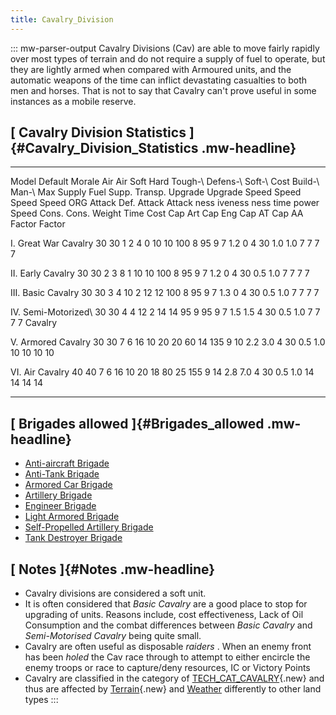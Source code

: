 ```yaml
---
title: Cavalry_Division
---
```


::: mw-parser-output
Cavalry Divisions (Cav) are able to move fairly rapidly over most types
of terrain and do not require a supply of fuel to operate, but they are
lightly armed when compared with Armoured units, and the automatic
weapons of the time can inflict devastating casualties to both men and
horses. That is not to say that Cavalry can\'t prove useful in some
instances as a mobile reserve.

## [ Cavalry Division Statistics ]{#Cavalry_Division_Statistics .mw-headline}

---

Model Default Morale Air Air Soft Hard Tough-\ Defens-\ Soft-\ Cost Build-\ Man-\ Max Supply Fuel Supp. Transp. Upgrade Upgrade Speed Speed Speed Speed
ORG Attack Def. Attack Attack ness iveness ness time power Speed Cons. Cons. Weight Time Cost Cap Art Cap Eng Cap AT Cap AA
Factor Factor

I. Great War Cavalry 30 30 1 2 4 0 10 10 100 8 95 9 7 1.2 0 4 30 1.0 1.0 7 7 7 7

II. Early Cavalry 30 30 2 3 8 1 10 10 100 8 95 9 7 1.2 0 4 30 0.5 1.0 7 7 7 7

III. Basic Cavalry 30 30 3 4 10 2 12 12 100 8 95 9 7 1.3 0 4 30 0.5 1.0 7 7 7 7

IV. Semi-Motorized\ 30 30 4 4 12 2 14 14 95 9 95 9 7 1.5 1.5 4 30 0.5 1.0 7 7 7 7
Cavalry

V. Armored Cavalry 30 30 7 6 16 10 20 20 60 14 135 9 10 2.2 3.0 4 30 0.5 1.0 10 10 10 10

VI. Air Cavalry 40 40 7 6 16 10 20 18 80 25 155 9 14 2.8 7.0 4 30 0.5 1.0 14 14 14 14

---

## [ Brigades allowed ]{#Brigades_allowed .mw-headline}

- [Anti-aircraft
  Brigade](/wiki/Anti-aircraft_Brigade "Anti-aircraft Brigade")
- [Anti-Tank Brigade](/wiki/Anti-Tank_Brigade "Anti-Tank Brigade")
- [Armored Car
  Brigade](/wiki/Armored_Car_Brigade "Armored Car Brigade")
- [Artillery Brigade](/wiki/Artillery_Brigade "Artillery Brigade")
- [Engineer Brigade](/wiki/Engineer_Brigade "Engineer Brigade")
- [Light Armored
  Brigade](/wiki/Light_Armored_Brigade "Light Armored Brigade")
- [Self-Propelled Artillery
  Brigade](/wiki/Self-Propelled_Artillery_Brigade "Self-Propelled Artillery Brigade")
- [Tank Destroyer
  Brigade](/wiki/Tank_Destroyer_Brigade "Tank Destroyer Brigade")

## [ Notes ]{#Notes .mw-headline}

- Cavalry divisions are considered a soft unit.
- It is often considered that _Basic Cavalry_ are a good place to stop
  for upgrading of units. Reasons include, cost effectiveness, Lack of
  Oil Consumption and the combat differences between _Basic Cavalry_
  and _Semi-Motorised Cavalry_ being quite small.
- Cavalry are often useful as disposable _raiders_ . When an enemy
  front has been _holed_ the Cav race through to attempt to either
  encircle the enemy troops or race to capture/deny resources, IC or
  Victory Points
- Cavalry are classified in the category of
  [TECH_CAT_CAVALRY](/wiki/index.php?title=TECH_CAT_CAVALRY&action=edit&redlink=1 "TECH CAT CAVALRY (page does not exist)"){.new}
  and thus are affected by
  [Terrain](/wiki/index.php?title=Terrain&action=edit&redlink=1 "Terrain (page does not exist)"){.new}
  and [Weather](/wiki/Weather "Weather") differently to other land
  types
  :::
